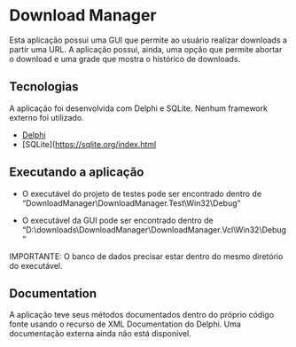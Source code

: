 # Download Manager

Esta aplicação possui uma GUI que permite ao usuário realizar downloads a partir uma URL. A aplicação possui, ainda, uma opção que permite abortar o download e uma grade que mostra o histórico de downloads.

## Tecnologias

A aplicação foi desenvolvida com Delphi e SQLite. Nenhum framework externo foi utilizado.

 - [Delphi](https://www.embarcadero.com/products/delphi)
 - [SQLite](https://sqlite.org/index.html

## Executando a aplicação

- O executável do projeto de testes pode ser encontrado dentro de “DownloadManager\DownloadManager.Test\Win32\Debug”

- O executável da GUI pode ser encontrado dentro de “D:\downloads\DownloadManager\DownloadManager.Vcl\Win32\Debug”

IMPORTANTE: O banco de dados precisar estar dentro do mesmo diretório do executável.

## Documentation

A aplicação teve seus métodos documentados dentro do próprio código fonte usando o recurso de XML Documentation do Delphi. Uma documentação externa ainda não está disponível.
